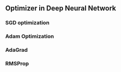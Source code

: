 ## Optimizer in Deep Neural Network

### SGD optimization

### Adam Optimization

### AdaGrad

### RMSProp
